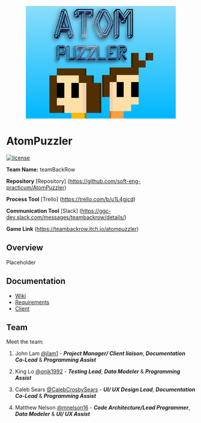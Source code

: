 <p align="center">
<img src ="ITEC_3870Project.gmx/sprites/images/spr_bg_splash_0.png" width="400" >
</p>

# AtomPuzzler
[![license](https://img.shields.io/github/license/mashape/apistatus.svg)](https://opensource.org/licenses/MIT)


**Team Name:** teamBackRow

**Repository** [Repository] (https://github.com/soft-eng-practicum/AtomPuzzler)

**Process Tool** [Trello] (https://trello.com/b/u1L4gjcd)

**Communication Tool** [Slack] (https://ggc-dev.slack.com/messages/teambackrow/details/)

**Game Link** (https://teambackrow.itch.io/atompuzzler)

## Overview
Placeholder

## Documentation
* [Wiki](https://github.com/soft-eng-practicum/AtomPuzzler/wiki)
* [Requirements](https://github.com/soft-eng-practicum/AtomPuzzler/wiki/Requirements-Documentation)
* [Client](https://github.com/soft-eng-practicum/AtomPuzzler/wiki/Client-Documentation)

## Team

Meet the team:

1. John Lam [@jlam1](https://github.com/jlam1) - ***Project Manager/ Client liaison***, ***Documentation Co-Lead*** & ***Programming Assist***
    
2. King Lo	[@onik1992](https://github.com/onik1992) - ***Testing Lead***, ***Data Modeler*** & ***Programming Assist***

3. Caleb Sears [@CalebCrosbySears](https://github.com/CalebCrosbySears) - ***UI/ UX Design Lead***, ***Documentation Co-Lead*** & ***Programming Assist***

4. Matthew Nelson [@mnelson16](https://github.com/mnelson16) - ***Code Architecture/Lead Programmer***, ***Data Modeler*** & ***UI/ UX Assist***
